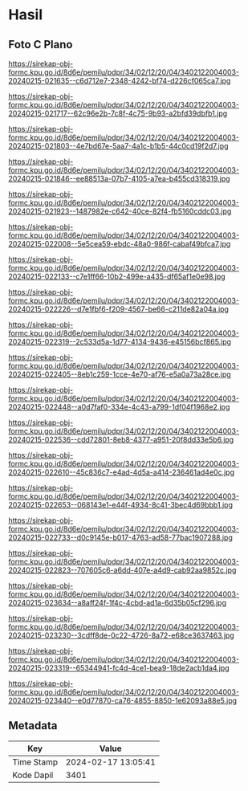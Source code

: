 # Hasil

## Foto C Plano

https://sirekap-obj-formc.kpu.go.id/8d6e/pemilu/pdpr/34/02/12/20/04/3402122004003-20240215-021635--c6d712e7-2348-4242-bf74-d226cf065ca7.jpg

https://sirekap-obj-formc.kpu.go.id/8d6e/pemilu/pdpr/34/02/12/20/04/3402122004003-20240215-021717--62c96e2b-7c8f-4c75-9b93-a2bfd39dbfb1.jpg

https://sirekap-obj-formc.kpu.go.id/8d6e/pemilu/pdpr/34/02/12/20/04/3402122004003-20240215-021803--4e7bd67e-5aa7-4a1c-b1b5-44c0cd19f2d7.jpg

https://sirekap-obj-formc.kpu.go.id/8d6e/pemilu/pdpr/34/02/12/20/04/3402122004003-20240215-021846--ee88513a-07b7-4105-a7ea-b455cd318319.jpg

https://sirekap-obj-formc.kpu.go.id/8d6e/pemilu/pdpr/34/02/12/20/04/3402122004003-20240215-021923--1487982e-c642-40ce-82f4-fb5160cddc03.jpg

https://sirekap-obj-formc.kpu.go.id/8d6e/pemilu/pdpr/34/02/12/20/04/3402122004003-20240215-022008--5e5cea59-ebdc-48a0-986f-cabaf49bfca7.jpg

https://sirekap-obj-formc.kpu.go.id/8d6e/pemilu/pdpr/34/02/12/20/04/3402122004003-20240215-022133--c7e1ff66-10b2-499e-a435-df65af1e0e98.jpg

https://sirekap-obj-formc.kpu.go.id/8d6e/pemilu/pdpr/34/02/12/20/04/3402122004003-20240215-022226--d7e1fbf6-f209-4567-be66-c211de82a04a.jpg

https://sirekap-obj-formc.kpu.go.id/8d6e/pemilu/pdpr/34/02/12/20/04/3402122004003-20240215-022319--2c533d5a-1d77-4134-9436-e45156bcf865.jpg

https://sirekap-obj-formc.kpu.go.id/8d6e/pemilu/pdpr/34/02/12/20/04/3402122004003-20240215-022405--8eb1c259-1cce-4e70-af76-e5a0a73a28ce.jpg

https://sirekap-obj-formc.kpu.go.id/8d6e/pemilu/pdpr/34/02/12/20/04/3402122004003-20240215-022448--a0d7faf0-334e-4c43-a799-1df04f1968e2.jpg

https://sirekap-obj-formc.kpu.go.id/8d6e/pemilu/pdpr/34/02/12/20/04/3402122004003-20240215-022536--cdd72801-8eb8-4377-a951-20f8dd33e5b6.jpg

https://sirekap-obj-formc.kpu.go.id/8d6e/pemilu/pdpr/34/02/12/20/04/3402122004003-20240215-022610--45c836c7-e4ad-4d5a-a414-236461ad4e0c.jpg

https://sirekap-obj-formc.kpu.go.id/8d6e/pemilu/pdpr/34/02/12/20/04/3402122004003-20240215-022653--068143e1-e44f-4934-8c41-3bec4d69bbb1.jpg

https://sirekap-obj-formc.kpu.go.id/8d6e/pemilu/pdpr/34/02/12/20/04/3402122004003-20240215-022733--d0c9145e-b017-4763-ad58-77bac1907288.jpg

https://sirekap-obj-formc.kpu.go.id/8d6e/pemilu/pdpr/34/02/12/20/04/3402122004003-20240215-022823--707605c6-a6dd-407e-a4d9-cab92aa9852c.jpg

https://sirekap-obj-formc.kpu.go.id/8d6e/pemilu/pdpr/34/02/12/20/04/3402122004003-20240215-023634--a8aff24f-1f4c-4cbd-ad1a-6d35b05cf296.jpg

https://sirekap-obj-formc.kpu.go.id/8d6e/pemilu/pdpr/34/02/12/20/04/3402122004003-20240215-023230--3cdff8de-0c22-4726-8a72-e68ce3637463.jpg

https://sirekap-obj-formc.kpu.go.id/8d6e/pemilu/pdpr/34/02/12/20/04/3402122004003-20240215-023319--65344941-fc4d-4ce1-bea9-18de2acb1da4.jpg

https://sirekap-obj-formc.kpu.go.id/8d6e/pemilu/pdpr/34/02/12/20/04/3402122004003-20240215-023440--e0d77870-ca76-4855-8850-1e62093a88e5.jpg


## Metadata

| Key        | Value               |
| ---------- | ------------------- |
| Time Stamp | 2024-02-17 13:05:41 |
| Kode Dapil | 3401                |



